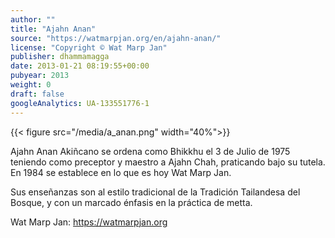 ```yaml
---
author: ""
title: "Ajahn Anan"
source: "https://watmarpjan.org/en/ajahn-anan/"
license: "Copyright © Wat Marp Jan"
publisher: dhammamagga
date: 2013-01-21 08:19:55+00:00
pubyear: 2013 
weight: 0
draft: false
googleAnalytics: UA-133551776-1
---
```


{{< figure src="/media/a_anan.png" width="40%">}}

Ajahn Anan Akiñcano se ordena como Bhikkhu el 3 de Julio de 1975 teniendo como preceptor y maestro a Ajahn Chah, praticando bajo su tutela. En 1984 se establece en lo que es hoy Wat Marp Jan.  

Sus enseñanzas son al estilo tradicional de la Tradición Tailandesa del Bosque, y con un marcado énfasis en la práctica de metta.

Wat Marp Jan: https://watmarpjan.org
